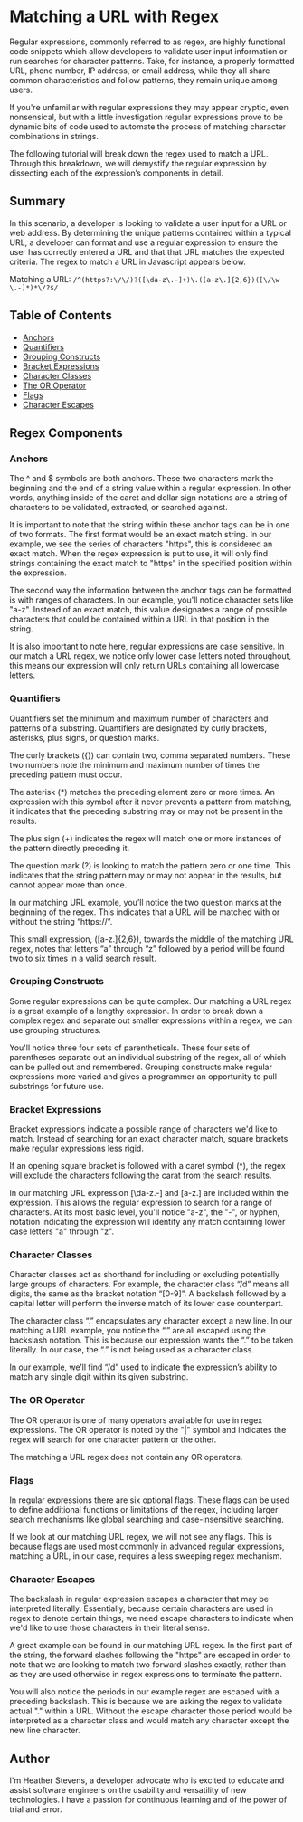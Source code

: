 # Matching a URL with Regex

Regular expressions, commonly referred to as regex, are highly functional code snippets which allow developers to validate user input information or run searches for character patterns. Take, for instance, a properly formatted URL, phone number, IP address, or email address, while they all share common characteristics and follow patterns, they remain unique among users.

If you're unfamiliar with regular expressions they may appear cryptic, even nonsensical, but with a little investigation regular expressions prove to be dynamic bits of code used to automate the process of matching character combinations in strings.

The following tutorial will break down the regex used to match a URL. Through this breakdown, we will demystify the regular expression by dissecting each of the expression’s components in detail.

## Summary

In this scenario, a developer is looking to validate a user input for a URL or web address. By determining the unique patterns contained within a typical URL, a developer can format and use a regular expression to ensure the user has correctly entered a URL and that that URL matches the expected criteria. The regex to match a URL in Javascript appears below.

Matching a URL: `/^(https?:\/\/)?([\da-z\.-]+)\.([a-z\.]{2,6})([\/\w \.-]*)*\/?$/`

## Table of Contents

- [Anchors](#anchors)
- [Quantifiers](#quantifiers)
- [Grouping Constructs](#grouping-constructs)
- [Bracket Expressions](#bracket-expressions)
- [Character Classes](#character-classes)
- [The OR Operator](#the-or-operator)
- [Flags](#flags)
- [Character Escapes](#character-escapes)

## Regex Components

### Anchors

The ^ and $ symbols are both anchors. These two characters mark the beginning and the end of a string value within a regular expression. In other words, anything inside of the caret and dollar sign notations are a string of characters to be validated, extracted, or searched against.

It is important to note that the string within these anchor tags can be in one of two formats. The first format would be an exact match string. In our example, we see the series of characters "https", this is considered an exact match. When the regex expression is put to use, it will only find strings containing the exact match to "https" in the specified position within the expression.

The second way the information between the anchor tags can be formatted is with ranges of characters. In our example, you'll notice character sets like "a-z". Instead of an exact match, this value designates a range of possible characters that could be contained within a URL in that position in the string.

It is also important to note here, regular expressions are case sensitive. In our match a URL regex, we notice only lower case letters noted throughout, this means our expression will only return URLs containing all lowercase letters.

### Quantifiers

Quantifiers set the minimum and maximum number of characters and patterns of a substring. Quantifiers are designated by curly brackets, asterisks, plus signs, or question marks.

The curly brackets ({}) can contain two, comma separated numbers. These two numbers note the minimum and maximum number of times the preceding pattern must occur.

The asterisk (\*) matches the preceding element zero or more times. An expression with this symbol after it never prevents a pattern from matching, it indicates that the preceding substring may or may not be present in the results.

The plus sign (+) indicates the regex will match one or more instances of the pattern directly preceding it.

The question mark (?) is looking to match the pattern zero or one time. This indicates that the string pattern may or may not appear in the results, but cannot appear more than once.

In our matching URL example, you’ll notice the two question marks at the beginning of the regex. This indicates that a URL will be matched with or without the string “https://”.

This small expression, ([a-z\.]{2,6}), towards the middle of the matching URL regex, notes that letters “a” through “z” followed by a period will be found two to six times in a valid search result.

### Grouping Constructs

Some regular expressions can be quite complex. Our matching a URL regex is a great example of a lengthy expression. In order to break down a complex regex and separate out smaller expressions within a regex, we can use grouping structures.

You'll notice three four sets of parentheticals. These four sets of parentheses separate out an individual substring of the regex, all of which can be pulled out and remembered. Grouping constructs make regular expressions more varied and gives a programmer an opportunity to pull substrings for future use.

### Bracket Expressions

Bracket expressions indicate a possible range of characters we'd like to match. Instead of searching for an exact character match, square brackets make regular expressions less rigid.

If an opening square bracket is followed with a caret symbol (^), the regex will exclude the characters following the carat from the search results.

In our matching URL expression [\da-z\.-] and [a-z\.] are included within the expression. This allows the regular expression to search for a range of characters. At its most basic level, you'll notice "a-z", the "-", or hyphen, notation indicating the expression will identify any match containing lower case letters "a" through "z".

### Character Classes

Character classes act as shorthand for including or excluding potentially large groups of characters. For example, the character class “/d” means all digits, the same as the bracket notation “[0-9]”. A backslash followed by a capital letter will perform the inverse match of its lower case counterpart.

The character class “.” encapsulates any character except a new line. In our matching a URL example, you notice the “.” are all escaped using the backslash notation. This is because our expression wants the “.” to be taken literally. In our case, the “.” is not being used as a character class.

In our example, we’ll find “/d” used to indicate the expression’s ability to match any single digit within its given substring.

### The OR Operator

The OR operator is one of many operators available for use in regex expressions. The OR operator is noted by the "|" symbol and indicates the regex will search for one character pattern or the other.

The matching a URL regex does not contain any OR operators.

### Flags

In regular expressions there are six optional flags. These flags can be used to define additional functions or limitations of the regex, including larger search mechanisms like global searching and case-insensitive searching.

If we look at our matching URL regex, we will not see any flags. This is because flags are used most commonly in advanced regular expressions, matching a URL, in our case, requires a less sweeping regex mechanism.

### Character Escapes

The backslash in regular expression escapes a character that may be interpreted literally. Essentially, because certain characters are used in regex to denote certain things, we need escape characters to indicate when we'd like to use those characters in their literal sense.

A great example can be found in our matching URL regex. In the first part of the string, the forward slashes following the "https" are escaped in order to note that we are looking to match two forward slashes exactly, rather than as they are used otherwise in regex expressions to terminate the pattern.

You will also notice the periods in our example regex are escaped with a preceding backslash. This is because we are asking the regex to validate actual "." within a URL. Without the escape character those period would be interpreted as a character class and would match any character except the new line character.

## Author

I'm Heather Stevens, a developer advocate who is excited to educate and assist software engineers on the usability and versatility of new technologies. I have a passion for continuous learning and of the power of trial and error.
